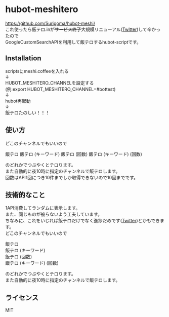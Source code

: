 # hubot-meshitero
https://github.com/Surigoma/hubot-meshi/  
これ使ったら飯テロ.inが~~サービス終了~~大規模リニューアル([Twitter](https://twitter.com/masawada/status/700269827139592192))して辛かったので  
GoogleCustomSearchAPIを利用して飯テロするhubot-scriptです。  

## Installation
scriptsにmeshi.coffeeを入れる  
↓  
HUBOT_MESHITERO_CHANNELを設定する  
(例:export HUBOT_MESHITERO_CHANNEL=#bottest)  
↓  
hubot再起動  
↓  
飯テロたのしい！！！  

## 使い方
どこのチャンネルでもいいので

飯テロ
飯テロ (キーワード)
飯テロ (回数)
飯テロ (キーワード) (回数)

のどれかでつぶやくとテロります。  
また自動的に夜10時に指定のチャンネルで飯テロします。  
回数はAPI1回につき10件までしか取得できないので10回までです。

## 技術的なこと
1API消費してランダムに表示します。  
また、同じものが被らないよう工夫しています。  
ちなみに、これをいじれば飯テロだけでなく進捗だめです([Twitter](https://twitter.com/surigomaxxxxxxx/status/701069692107030528))とかもできます。  
どこのチャンネルでもいいので  

飯テロ  
飯テロ (キーワード)  
飯テロ (回数)  
飯テロ (キーワード) (回数)  

のどれかでつぶやくとテロります。  
また自動的に夜10時に指定のチャンネルで飯テロします。  

## ライセンス
MIT
